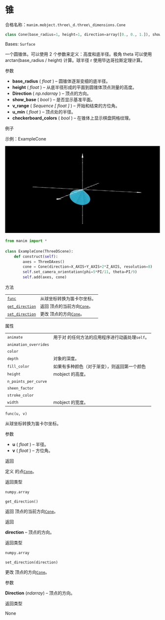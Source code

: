 # 锥

合格名称：`manim.mobject.three\_d.three\_dimensions.Cone`


```py
class Cone(base_radius=1, height=1, direction=array([0., 0., 1.]), show_base=False, v_range=[0, 6.283185307179586], u_min=0, checkerboard_colors=False, **kwargs)
```

Bases: `Surface`

一个圆锥体。可以使用 2 个参数来定义：高度和底半径。极角 theta 可以使用 arctan(base_radius / height) 计算。球半径 r 使用毕达哥拉斯定理计算。

参数

- **base_radius** ( _float_ ) – 圆锥体逐渐变细的底半径。
- **height** ( _float_ ) – 从底半径形成的平面到圆锥体顶点测量的高度。
- **Direction** ( _np.ndarray_ ) – 顶点的方向。
- **show_base** ( _bool_ ) – 是否显示基准平面。
- **v_range** ( _Sequence_ _\[_ _float_ _\]_ ) – 开始和结束的方位角。
- **u_min** ( _float_ ) – 顶点处的半径。
- **checkerboard_colors** ( _bool_ ) – 在锥体上显示棋盘网格纹理。


例子

示例：ExampleCone

![ExampleCone-1.png](../../static/ExampleCone-1.png)


```py
from manim import *

class ExampleCone(ThreeDScene):
    def construct(self):
        axes = ThreeDAxes()
        cone = Cone(direction=X_AXIS+Y_AXIS+2*Z_AXIS, resolution=8)
        self.set_camera_orientation(phi=5*PI/11, theta=PI/9)
        self.add(axes, cone)
```


方法

|||
|-|-|
[`func`]()|从球坐标转换为笛卡尔坐标。
[`get_direction`]()|返回 顶点的当前方向[`Cone`]()。
[`set_direction`]()|更改 顶点的方向[`Cone`]()。


属性

|||
|-|-|
`animate`|用于对 的任何方法的应用程序进行动画处理`self`。
`animation_overrides`|
`color`|
`depth`|对象的深度。
`fill_color`|如果有多种颜色（对于渐变），则返回第一个颜色
`height`|mobject 的高度。
`n_points_per_curve`|
`sheen_factor`|
`stroke_color`|
`width`|mobject 的宽度。



`func(u, v)`

从球坐标转换为笛卡尔坐标。

参数

- **u** ( _float_ ) – 半径。
- **v** ( _float_ ) – 方位角。

返回

定义 的点[`Cone`]()。

返回类型

`numpy.array`



`get_direction()`

返回 顶点的当前方向[`Cone`]()。

返回

**direction** – 顶点的方向。

返回类型

`numpy.array`



`set_direction(direction)`

更改 顶点的方向[`Cone`]()。

参数

**Direction** (_ndarray_) – 顶点的方向。

返回类型

None
